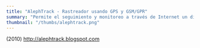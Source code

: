 ```yaml
---
title: "AlephTrack - Rastreador usando GPS y GSM/GPR"
summary: "Permite el seguimiento y monitoreo a través de Internet un dispositivo, que puede ser instalado facilmente en un auto."
thumbnail: "/thumbs/alephtrack.png"
---
```


(2010)
http://alephtrack.blogspot.com

